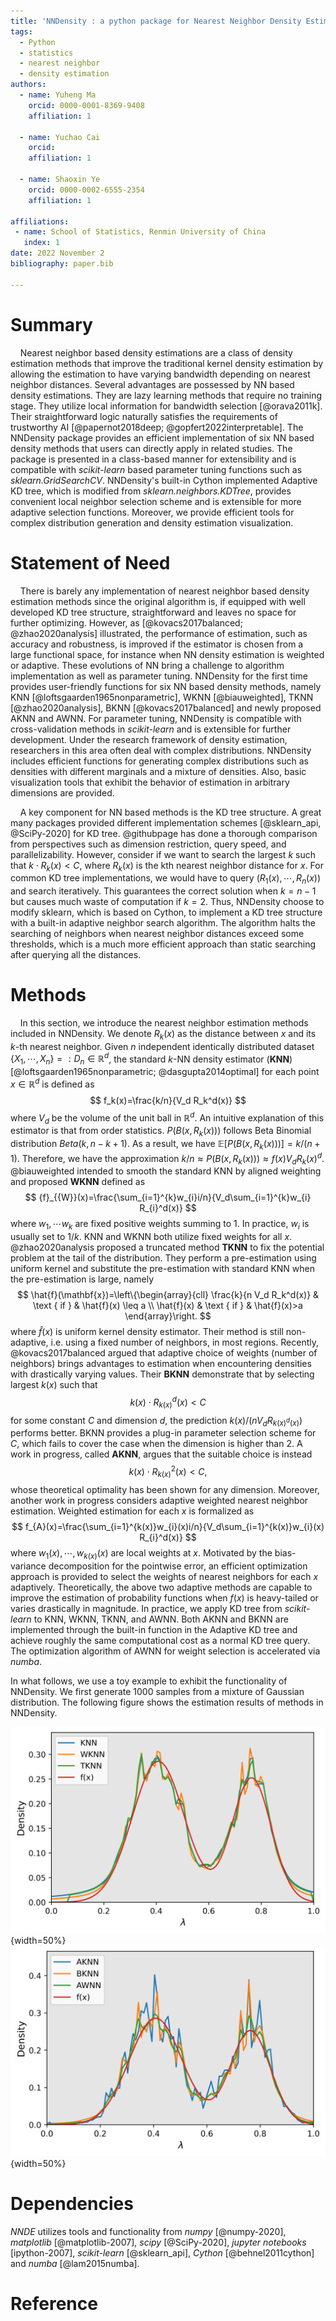 ```yaml
---
title: 'NNDensity : a python package for Nearest Neighbor Density Estimation'
tags:
  - Python
  - statistics
  - nearest neighbor
  - density estimation
authors:
  - name: Yuheng Ma
    orcid: 0000-0001-8369-9408
    affiliation: 1
    
  - name: Yuchao Cai
    orcid: 
    affiliation: 1
    
  - name: Shaoxin Ye
    orcid: 0000-0002-6555-2354
    affiliation: 1

affiliations:
 - name: School of Statistics, Renmin University of China
   index: 1
date: 2022 November 2
bibliography: paper.bib

---
```


# Summary

    Nearest neighbor based density estimations are a class of density estimation methods that improve the traditional kernel density estimation by allowing the estimation to have varying bandwidth depending on nearest neighbor distances. Several advantages are possessed by NN based density estimations. They are lazy learning methods that require no training stage. They utilize local information for bandwidth selection [@orava2011k]. Their straightforward logic naturally satisfies the requirements of trustworthy AI [@papernot2018deep; @gopfert2022interpretable]. The NNDensity package provides an efficient implementation of six NN based density methods that users can directly apply in related studies. The package is presented in a class-based manner for extensibility and is compatible with *scikit-learn* based parameter tuning functions such as *sklearn.GridSearchCV*. NNDensity's built-in Cython implemented Adaptive KD tree, which is modified from *sklearn.neighbors.KDTree*, provides convenient local neighbor selection scheme and is extensible for more adaptive selection functions. Moreover, we provide efficient tools for complex distribution generation and density estimation visualization.

# Statement of Need


    There is barely any implementation of nearest neighbor based density estimation methods since the original algorithm is, if equipped with well developed KD tree structure, straightforward and leaves no space for further optimizing. However, as [@kovacs2017balanced; @zhao2020analysis] illustrated, the performance of estimation, such as accuracy and robustness, is improved if the estimator is chosen from a large functional space, for instance when NN density estimation is weighted or adaptive. These evolutions of NN bring a challenge to algorithm implementation as well as parameter tuning. NNDensity for the first time provides user-friendly functions for six NN based density methods, namely KNN [@loftsgaarden1965nonparametric], WKNN [@biauweighted], TKNN [@zhao2020analysis], BKNN [@kovacs2017balanced] and newly proposed AKNN and AWNN. For parameter tuning, NNDensity is compatible with cross-validation methods in *scikit-learn* and is extensible for further development. Under the research framework of density estimation, researchers in this area often deal with complex distributions. NNDensity includes efficient functions for generating complex distributions such as densities with different marginals and a mixture of densities. Also, basic visualization tools that exhibit the behavior of estimation in arbitrary dimensions are provided. 

    A key component for NN based methods is the KD tree structure. A great many packages provided different implementation schemes [@sklearn_api, @SciPy-2020] for KD tree. @githubpage has done a thorough comparison from perspectives such as dimension restriction, query speed, and parallelizability. However, consider if we want to search the largest $k$ such that $k\cdot R_k(x)<C$, where $R_k(x)$ is the kth nearest neighbor distance for $x$. For common KD tree implementations, we would have to query $(R_1(x),\cdots, R_n(x))$ and search iteratively. This guarantees the correct solution when $k=n-1$ but causes much waste of computation if $k=2$. Thus, NNDensity choose to modify sklearn, which is based on Cython, to implement a KD tree structure with a built-in adaptive neighbor search algorithm. The algorithm halts the searching of neighbors when nearest neighbor distances exceed some thresholds, which is a much more efficient approach than static searching after querying all the distances. 


# Methods


    In this section, we introduce the nearest neighbor estimation methods included in NNDensity. We denote $R_k(x)$ as the distance between $x$ and its $k$-th nearest neighbor. Given $n$ independent identically distributed dataset $\{X_1,\cdots,X_n\}=:D_n \in \mathbb{R}^d$, the standard $k$-NN density estimator (**KNN**) [@loftsgaarden1965nonparametric; @dasgupta2014optimal] for each point $x \in \mathbb{R}^d$ is defined as 
$$
f_k(x)=\frac{k/n}{V_d R_k^d(x)}
$$
where $V_d$ be the volume of the unit ball in $\mathbb{R}^d$. An intuitive explanation of this estimator is that from order statistics. $P(B(x, R_k(x)))$ follows Beta Binomial distribution $Beta(k, n − k + 1)$. As a result, we have $\mathbb{E}[P(B(x, R_k(x)))] = k/(n + 1)$. Therefore, we have the approximation $k/n ≈ P(B(x, R_k(x))) ≈ f(x)V_d R_k(x)^d$. @biauweighted intended to smooth the standard KNN by aligned weighting and proposed **WKNN** defined as 
$$
{f}_{{W}}(x)=\frac{\sum_{i=1}^{k}w_{i}i/n}{V_d\sum_{i=1}^{k}w_{i} R_{i}^d(x)}
$$
where $w_1,\cdots w_k$ are fixed positive weights summing to 1. In practice, $w_i$ is usually set to $1/k$. KNN and WKNN both utilize fixed weights for all $x$. @zhao2020analysis proposed a truncated method **TKNN** to fix the potential problem at the tail of the distribution. They perform a pre-estimation using uniform kernel and substitute the pre-estimation with standard KNN when the pre-estimation is large, namely 
$$
\hat{f}(\mathbf{x})=\left\{\begin{array}{cll}
\frac{k}{n V_d R_k^d(x)} & \text { if } & \hat{f}(x) \leq a \\
\hat{f}(x) & \text { if } & \hat{f}(x)>a
\end{array}\right.
$$
where $\hat{f}(x)$ is uniform kernel density estimator. Their method is still non-adaptive, i.e. using a fixed number of neighbors, in most regions. Recently, @kovacs2017balanced argued that adaptive choice of weights (number of neighbors) brings advantages to estimation when encountering densities with drastically varying values. Their **BKNN** demonstrate that by selecting largest $k(x)$ such that
$$
k(x)\cdot R_{k(x)}^d(x)<C
$$
for some constant $C$ and dimension $d$, the prediction $k(x)/(nV_dR_{k(x)^d(x)})$ performs better. BKNN provides a plug-in parameter selection scheme for $C$, which fails to cover the case when the dimension is higher than 2. A work in progress, called **AKNN**, argues that the suitable choice is instead 
$$
k(x)\cdot R_{k(x)}^2(x) < C, 
$$
whose theoretical optimality has been shown for any dimension. Moreover, another work in progress considers adaptive weighted nearest neighbor estimation. Weighted estimation for each $x$ is formalized as 
$$
f_{A}(x)=\frac{\sum_{i=1}^{k(x)}w_{i}(x)i/n}{V_d\sum_{i=1}^{k(x)}w_{i}(x) R_{i}^d(x)}
$$
where $w_1(x),\cdots,w_{k(x)}(x)$ are local weights at $x$. Motivated by the bias-variance decomposition for the pointwise error, an efficient optimization approach is provided to select the weights of nearest neighbors for each $x$ adaptively. Theoretically, the above two adaptive methods are capable to improve the estimation of probability functions when $f(x)$ is heavy-tailed or varies drastically in magnitude.
In practice, we apply KD tree from *scikit-learn* to KNN, WKNN, TKNN, and AWNN. Both AKNN and BKNN are implemented through the built-in function in the Adaptive KD tree and achieve roughly the same computational cost as a normal KD tree query. The optimization algorithm of AWNN for weight selection is accelerated via *numba*. 


In what follows, we use a toy example to exhibit the functionality of NNDensity. We first generate 1000 samples from a mixture of Gaussian distribution. The following figure shows the estimation results of methods in NNDensity. 

![Estimation results of KNN, WKNN and TKNN.](example_1.png){width=50%}
![Estimation results of AKNN, BKNN and AWNN.](example_2.png){width=50%}

# Dependencies

*NNDE* utilizes tools and functionality from *numpy* [@numpy-2020], *matplotlib* [@matplotlib-2007], *scipy* [@SciPy-2020], *jupyter notebooks* [ipython-2007], *scikit-learn* [@sklearn_api], *Cython* [@behnel2011cython] and *numba* [@lam2015numba]. 


# Reference

